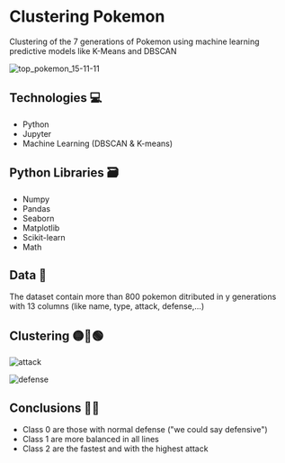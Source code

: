 # Clustering Pokemon
Clustering of the 7 generations of Pokemon using machine learning predictive models like K-Means and DBSCAN

![top_pokemon_15-11-11](https://user-images.githubusercontent.com/119113483/209659848-b35dd99c-4111-4970-ab2f-a4b67138a0ec.jpg)

## Technologies 💻
* Python
* Jupyter
* Machine Learning (DBSCAN & K-means)

## Python Libraries 🗃️
* Numpy
* Pandas
* Seaborn
* Matplotlib
* Scikit-learn
* Math

## Data 📁

The dataset contain more than 800 pokemon ditributed in y generations with 13 columns (like name, type, attack, defense,...)

## Clustering 🟡🔴🟢

![attack](https://user-images.githubusercontent.com/119113483/209659633-76ef7967-f010-4c58-a69e-a8e01361d757.jpg)

![defense](https://user-images.githubusercontent.com/119113483/209659642-474fa8ca-00ee-49e9-8fff-eb1ac9938082.jpg)

## Conclusions 🙇‍♀️

* Class 0 are those with normal defense ("we could say defensive")
* Class 1 are more balanced in all lines
* Class 2 are the fastest and with the highest attack
